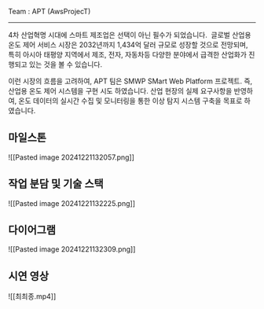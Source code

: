 Team :  APT (AwsProjecT)

---

4차 산업혁명 시대에 스마트 제조업은 선택이 아닌 필수가 되었습니다. 
글로벌 산업용 온도 제어 서비스 시장은 2032년까지 1,434억 달러 규모로 성장할 것으로 전망되며, 특히 아시아 태평양 지역에서 제조, 전자, 자동차등 다양한 분야에서 급격한 산업화가 진행되고 있는 것을 볼 수 있습니다.

이런 시장의 흐름을 고려하여, APT 팀은 SMWP SMart Web Platform 프로젝트. 즉, 산업용 온도 제어 시스템을 구현 시도 하였습니다. 산업 현장의 실제 요구사항을 반영하여, 온도 데이터의 실시간 수집 및 모니터링을 통한 이상 탐지 시스템 구축을 목표로 하였습니다.

## 마일스톤
 ![[Pasted image 20241221132057.png]]


## 작업 분담 및 기술 스택

![[Pasted image 20241221132225.png]]


## 다이어그램

![[Pasted image 20241221132309.png]]




## 시연 영상

![[최최종.mp4]]
